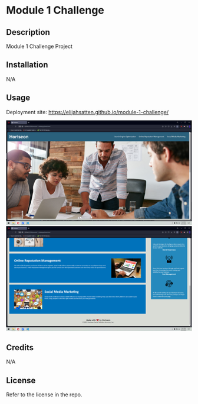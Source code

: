 # Module 1 Challenge

## Description

Module 1 Challenge Project

## Installation

N/A

## Usage

Deployment site: https://elijahsatten.github.io/module-1-challenge/

![Screenshot](assets/images/screenshot.png)
![Screenshot2](assets/images/screenshot-2.png)

## Credits

N/A

## License

Refer to the license in the repo.
